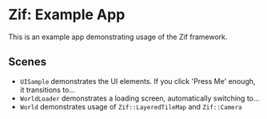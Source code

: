 # Zif: Example App

This is an example app demonstrating usage of the Zif framework.

## Scenes
- `UISample` demonstrates the UI elements.  If you click 'Press Me' enough, it transitions to...
- `WorldLoader` demonstrates a loading screen, automatically switching to...
- `World` demonstrates usage of `Zif::LayeredTileMap` and `Zif::Camera`
